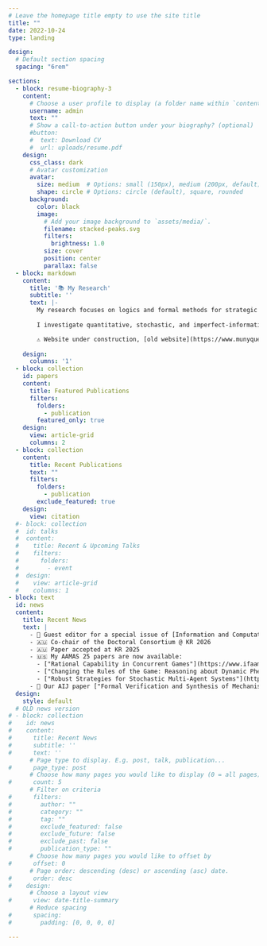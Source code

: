 ```yaml
---
# Leave the homepage title empty to use the site title
title: ""
date: 2022-10-24
type: landing

design:
  # Default section spacing
  spacing: "6rem"

sections:
  - block: resume-biography-3
    content:
      # Choose a user profile to display (a folder name within `content/authors/`)
      username: admin
      text: ""
      # Show a call-to-action button under your biography? (optional)
      #button:
      #  text: Download CV
      #  url: uploads/resume.pdf
    design:
      css_class: dark
      # Avatar customization
      avatar:
        size: medium  # Options: small (150px), medium (200px, default), large (320px), xl (400px), xxl (500px)
        shape: circle # Options: circle (default), square, rounded
      background:
        color: black
        image:
          # Add your image background to `assets/media/`.
          filename: stacked-peaks.svg
          filters:
            brightness: 1.0
          size: cover
          position: center
          parallax: false
  - block: markdown
    content:
      title: '📚 My Research'
      subtitle: ''
      text: |-
        My research focuses on logics and formal methods for strategic reasoning, modelling, and verification in Multi-Agent Systems. 
        
        I investigate quantitative, stochastic, and imperfect-information aspects of strategic and temporal logics, with application to mechanism design. 

        ⚠️ Website under construction, [old website](https://www.munyque.com/) ⚠️ 
  
    design:
      columns: '1'
  - block: collection
    id: papers
    content:
      title: Featured Publications
      filters:
        folders:
          - publication
        featured_only: true
    design:
      view: article-grid
      columns: 2
  - block: collection
    content:
      title: Recent Publications
      text: ""
      filters:
        folders:
          - publication
        exclude_featured: true
    design:
      view: citation
  #- block: collection
  #  id: talks
  #  content:
  #    title: Recent & Upcoming Talks
  #    filters:
  #      folders:
  #        - event
  #  design:
  #    view: article-grid
  #    columns: 1
- block: text
  id: news
  content:
    title: Recent News
    text: |
      - 📖 Guest editor for a special issue of [Information and Computation](https://www.sciencedirect.com/special-issue/321808/logical-aspects-of-multi-agent-systems-and-strategic-reasoning-lamassr-2024)
      - 🇦🇺 Co-chair of the Doctoral Consortium @ KR 2026
      - 🇦🇺 Paper accepted at KR 2025
      - 🇺🇸 My AAMAS 25 papers are now available:
        - ["Rational Capability in Concurrent Games"](https://www.ifaamas.org/Proceedings/aamas2025/pdfs/p1309.pdf)
        - ["Changing the Rules of the Game: Reasoning about Dynamic Phenomena in Multi-Agent Systems"](https://www.ifaamas.org/Proceedings/aamas2025/pdfs/p829.pdf)
        - ["Robust Strategies for Stochastic Multi-Agent Systems"](https://www.ifaamas.org/Proceedings/aamas2025/pdfs/p2437.pdf) (extended abstract)
      - 📢 Our AIJ paper ["Formal Verification and Synthesis of Mechanisms for Social Choice"](https://www.sciencedirect.com/science/article/pii/S000437022400208X) is available in open access 
  design:
    style: default
  # OLD news version
# - block: collection
#    id: news
#    content:
#      title: Recent News
#      subtitle: ''
#      text: ''
      # Page type to display. E.g. post, talk, publication...
#      page_type: post
      # Choose how many pages you would like to display (0 = all pages)
#      count: 5
      # Filter on criteria
#      filters:
#        author: ""
#        category: ""
#        tag: ""
#        exclude_featured: false
#        exclude_future: false
#        exclude_past: false
#        publication_type: ""
      # Choose how many pages you would like to offset by
#      offset: 0
      # Page order: descending (desc) or ascending (asc) date.
#      order: desc
#    design:
      # Choose a layout view
#      view: date-title-summary
      # Reduce spacing
#      spacing:
#        padding: [0, 0, 0, 0]

---
```

